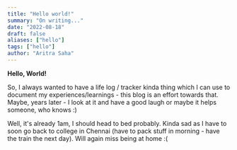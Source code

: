 ```yaml
---
title: "Hello world!"
summary: "On writing..."
date: "2022-08-18"
draft: false
aliases: ["hello"]
tags: ["hello"]
author: "Aritra Saha"
---
```


**Hello, World!**

So, I always wanted to have a life log / tracker kinda thing which I can use to document my experiences/learnings - this blog is an effort towards that. Maybe, years later - I look at it and have a good laugh or maybe it helps someone, who knows :)

Well, it's already 1am, I should head to bed probably. Kinda sad as I have to soon go back to college in Chennai (have to pack stuff in morning - have the train the next day). Will again miss being at home :(
